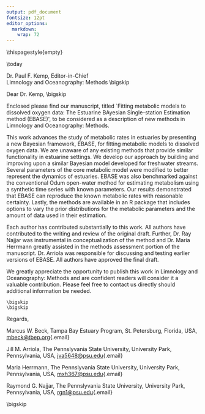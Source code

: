```yaml
---
output: pdf_document
fontsize: 12pt
editor_options: 
  markdown: 
    wrap: 72
---
```


\thispagestyle{empty}

\today

Dr. Paul F. Kemp, Editor-in-Chief\
Limnology and Oceanography: Methods \bigskip

Dear Dr. Kemp, \bigskip

Enclosed please find our manuscript, titled \`Fitting metabolic models
to dissolved oxygen data: The Estuarine BAyesian Single-station
Estimation method (EBASE)', to be considered as a description of new
methods in Limnology and Oceanography: Methods.

This work advances the study of metabolic rates in estuaries by
presenting a new Bayesian framework, EBASE, for fitting metabolic models
to dissolved oxygen data. We are unaware of any existing methods that
provide similar functionality in estuarine settings. We develop our
approach by building and improving upon a similar Bayesian model
developed for freshwater streams. Several parameters of the core
metabolic model were modified to better represent the dynamics of
estuaries. EBASE was also benchmarked against the conventional Odum
open-water method for estimating metabolism using a synthetic time
series with known parameters. Our results demonstrated that EBASE can
reproduce the known metabolic rates with reasonable certainty. Lastly,
the methods are available in an R package that includes options to vary
the prior distributions for the metabolic parameters and the amount of
data used in their estimation.

Each author has contributed substantially to this work. All authors have
contributed to the writing and review of the original draft. Further,
Dr. Ray Najjar was instrumental in conceptualization of the method and
Dr. Maria Herrmann greatly assisted in the methods assessment portion of
the manuscript. Dr. Arriola was responsible for discussing and testing
earlier versions of EBASE. All authors have approved the final draft.

We greatly appreciate the opportunity to publish this work in Limnology
and Oceanography: Methods and are confident readers will consider it a
valuable contribution. Please feel free to contact us directly should
additional information be needed.

```{=tex}
\bigskip
\bigskip
```
Regards,

Marcus W. Beck, Tampa Bay Estuary Program, St. Petersburg, Florida, USA,
[mbeck\@tbep.org](mailto:mbeck@tbep.org){.email}

Jill M. Arriola, The Pennslyvania State University, University Park,
Pennsylvania, USA, [jva5648\@psu.edu](mailto:jva5648@psu.edu){.email}

Maria Herrmann, The Pennslyvania State University, University Park,
Pennsylvania, USA, [mxh367\@psu.edu](mailto:mxh367@psu.edu){.email}

Raymond G. Najjar, The Pennslyvania State University, University Park,
Pennsylvania, USA, [rgn1\@psu.edu](mailto:rgn1@psu.edu){.email}

\bigskip
